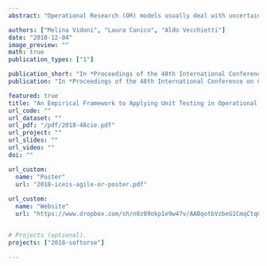 ```yaml
---
abstract: "Operational Research (OR) models usually deal with uncertain, changing requirements. This leads to a continuous process of adapting and reworking the mathematical code. However, there are scarce mechanisms to control its quality. This is essential to Software Engineering (SE), as it enforces the use of Unit Testing: automatically running tests after any alterations, to assess specific parts of the code. This is done to discover where and how errors are happening, simplifying its correction while evaluating their possible ramifications. This article aims to define how these concepts can be adapted to them, how tests should be used to detect faults and to provide a workflow to use them while developing an OR model. It provides guidelines on what should be tested and what to expect of possible errors and a process to use it."

authors: ["Melina Vidoni", "Laura Cunico", "Aldo Vecchietti"]
date: "2018-12-04"
image_preview: ""
math: true
publication_types: ["1"]

publication_short: "In *Proceedings of the 48th International Conference on Computers and Industrial Engineering (CIE48)*. Auckland, New Zealand. Code 144541, ISSN: 2164-8689"
publication: "In *Proceedings of the 48th International Conference on Computers and Industrial Engineering (CIE48)*. Auckland, New Zealand. Code 144541, ISSN: 2164-8689"

featured: true
title: "An Empirical Framework to Applying Unit Testing in Operational Research"
url_code: ""
url_dataset: ""
url_pdf: "/pdf/2018-48cie.pdf"
url_project: ""
url_slides: ""
url_video: ""
doi: ""

url_custom:
  name: "Poster"
  url: "2018-iceis-agile-or-poster.pdf"
  
url_custom:
  name: "Website"
  url: "https://www.dropbox.com/sh/n0z09okp1e9w47v/AABqotbVzbeG1CmqCtq0-OWSa?dl=0"


# Projects (optional).
projects: ["2018-softorse"]

---
```

